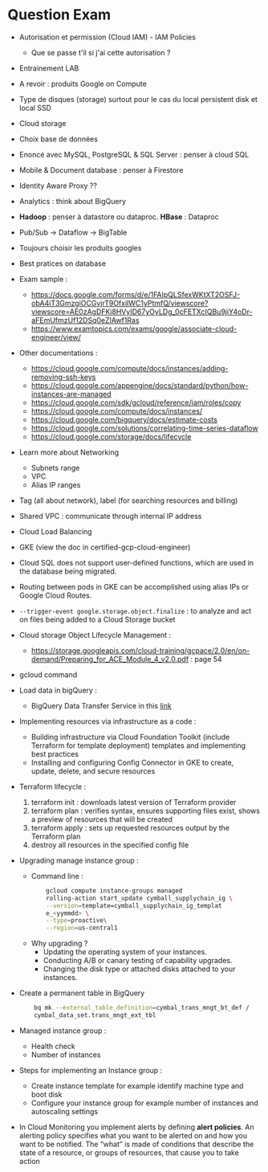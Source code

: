 # Question Exam 

- Autorisation et permission (Cloud IAM) - IAM Policies
    - Que se passe t'il si j'ai cette autorisation ?
- Entrainement LAB
- A revoir : produits Google on Compute
- Type de disques (storage) surtout pour le cas du local persistent disk et local SSD
- Cloud storage
- Choix base de données
- Enoncé avec MySQL, PostgreSQL & SQL Server : penser à cloud SQL
- Mobile & Document database : penser à Firestore
- Identity Aware Proxy ??
- Analytics : think about BigQuery
- **Hadoop** : penser à datastore ou dataproc. **HBase** : Dataproc
- Pub/Sub -> Dataflow -> BigTable
- Toujours choisir les produits googles
- Best pratices on database
- Exam sample :
    - https://docs.google.com/forms/d/e/1FAIpQLSfexWKtXT2OSFJ-obA4iT3GmzgiOCGvjrT9OfxilWC1yPtmfQ/viewscore?viewscore=AE0zAgDFKj8HVyID67yOyLDg_0cFETXcIQBu9jiY4oDr-aFEmUfmzUf12DSq0eZIAwf1Ras
    - https://www.examtopics.com/exams/google/associate-cloud-engineer/view/

- Other documentations :
    - https://cloud.google.com/compute/docs/instances/adding-removing-ssh-keys
    - https://cloud.google.com/appengine/docs/standard/python/how-instances-are-managed
    - https://cloud.google.com/sdk/gcloud/reference/iam/roles/copy
    - https://cloud.google.com/compute/docs/instances/
    - https://cloud.google.com/bigquery/docs/estimate-costs
    - https://cloud.google.com/solutions/correlating-time-series-dataflow
    - https://cloud.google.com/storage/docs/lifecycle
    

- Learn more about Networking
    - Subnets range
    - VPC
    - Alias IP ranges

- Tag (all about network), label (for searching resources and billing)

- Shared VPC : communicate through internal IP address

- Cloud Load Balancing

- GKE (view the doc in certified-gcp-cloud-engineer)

- Cloud SQL does not support user-defined functions, which are
used in the database being migrated.

- Routing between pods in GKE can be accomplished using alias IPs
or Google Cloud Routes.

- `--trigger-event google.storage.object.finalize` : to analyze and act on files being
added to a Cloud Storage bucket

- Cloud storage Object Lifecycle Management :
    - https://storage.googleapis.com/cloud-training/gcpace/2.0/en/on-demand/Preparing_for_ACE_Module_4_v2.0.pdf : page 54

- gcloud command

- Load data in bigQuery :
    -  BigQuery Data Transfer Service in this [link](/Recording-Preparation/3-ACE%20Storage%20&%20Databases.md)

- Implementing resources via infrastructure as a code :
    - Building infrastructure via Cloud Foundation Toolkit (include Terraform for template deployment) templates and implementing best practices
    - Installing and configuring Config Connector in GKE to
create, update, delete, and secure resources

- Terraform lifecycle :
    1. terraform init : downloads latest version of Terraform provider
    2. terraform plan : verifies syntax, ensures supporting files exist, shows a
        preview of resources that will be created
    3. terraform apply : sets up requested resources output by the Terraform plan
    4. destroy all resources in the specified config file

- Upgrading manage instance group :
    - Command line :
        ```bash
            gcloud compute instance-groups managed
            rolling-action start_update cymball_supplychain_ig \
            --version=template=cymball_supplychain_ig_templat
            e_<yymmdd> \
            --type=proactive\
            --region=us-central1
        ```
    - Why upgrading ?
        - Updating the operating system of your instances.
        - Conducting A/B or canary testing of capability upgrades.
        - Changing the disk type or attached disks attached to your instances.

- Create a permanent table in BigQuery
    ```bash
        bq mk --external_table_definition=cymbal_trans_mngt_bt_def /
        cymbal_data_set.trans_mngt_ext_tbl
    ```

- Managed instance group :
    - Health check
    - Number of instances

- Steps for implementing an Instance group :
    - Create instance template for example identify machine type and boot disk
    - Configure your instance group for example number of instances and autoscaling settings

- In Cloud Monitoring you implement alerts by defining **alert policies**. An alerting policy specifies what you want to be alerted on and how you want to be notified. The “what”
is made of conditions that describe the state of a resource, or groups of resources,
that cause you to take action